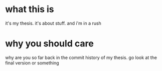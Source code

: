 # what this is
it's my thesis. it's about stuff. and i'm in a rush

# why you should care
why are you so far back in the commit history of my thesis. go look at the final version or something
